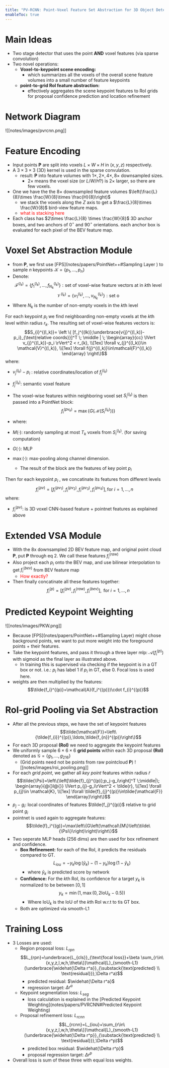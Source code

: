 ```yaml
---
title: "PV-RCNN: Point-Voxel Feature Set Abstraction for 3D Object Detection"
enableToc: true
---
```






# Main Ideas
- Two stage detector that uses the point **AND** voxel features (via sparse convolution) 
- Two novel operations: 
	- **Voxel-to-keypoint scene encoding:** 
		- which summarizes all the voxels of the overall scene feature volumes into a small number of feature keypoints
	- **point-to-grid RoI feature abstraction:** 
		- effectively aggregates the scene keypoint features to RoI grids for proposal confidence prediction and location refinement

# Network Diagram
![[notes/images/pvrcnn.png]]
# Feature Encoding 
- Input points **P** are split into voxels $L\times W \times H$  in $(x,y,z)$ respectively. 
- A $3\times 3 \times 3$  (3D) kernel is used in the sparse convulation.
	- result: **P** into feature volumes with $1\times,2\times,4\times,8\times$ downsampled sizes. 
		- $2\times$ means the voxel size (or $L/W/H$?) is $2\times$ larger, so there are few voxels.   
- One we have the the $8\times$ downsampled feature volumes $\left(\frac{L}{8}\times \frac{W}{8}\times \frac{H}{8}\right)$ 
	- we stack the voxels along the $Z$ axis to get a $\frac{L}{8}\times \frac{W}{8}$ bird-view feature maps.
	- <span style="color:red">what is stacking here </span>
- Each class has $2\times \frac{L}{8} \times \frac{W}{8}$ 3D anchor boxes, and two anchors of $0^\circ$ and $90^\circ$ orientations. each anchor box is evaluated for each pixel of the BEV feature map.


# Voxel Set Abstraction Module
- from **P**, we first use [FPS](notes/papers/PointNet++#Sampling Layer ) to sample $n$ keypoints $\mathcal{K}=\{p_1,\ldots,p_n\}$ 
- Denote: $$\mathcal{F}^{(l_k)}=\{f_1^{(l_k)},\ldots,f_{N_k}^{(l_k)}\}: \text{set of voxel-wise feature vectors at in }k\text{th level}$$ $$\mathcal{V}^{(l_k)}=\{v_1^{(l_k)},\ldots,v_{N_k}^{(l_k)}\}: \text{set o}$$ 
- Where $N_k$ is the number of non-empty voxels in the $k$th level

For each keypoint $p_i$ we find neighboarding non-empty voxels at the $k$th level within radius $r_k$. The resulting set of voxel-wise features vectors is:$$S_{i}^{(l_k)}=
      \left \{
        [f_j^{(lk)};\underbrace{v{j}^{(l_k)}-
        p_i}_{\text{relative coords}}]^T
      \; \middle | \;
      \begin{array}{cc}
        \lVert v_{j}^{(l_k)}-p_i \rVert^2 < r_{k}, \\[1ex]
        \forall v_{j}^{(l_k)}\in \mathcal{V}^{(l_k)}, \\[1ex]
        \forall f{j}^{(l_k)}\in\mathcal{F}^{(l_k)}
      \end{array}
      \right\}$$
  where:
  - $v_{j}^{(l_k)}-p_i$ : relative coordinates/location of $f_j^{(l_k)}$
  - $f_j^{(l_k)}$: semantic voxel feature

- The voxel-wise features within neighboring voxel set $S_{i}^{(l_k)}$ is then passed into a PointNet block:$$f_{i}^{(pv_k)}=\max\left\{G\left(\mathcal{M}\left(S_{i}^{(l_k)}\right)\right)\right\}\tag{2}$$
- where:
- $M(\cdot)$: randomly sampling at most $T_k$ voxels from $S_{i}^{(l_k)}$. (for saving computation)
- $G(\cdot)$: MLP 
- $\max(\cdot)$: max-pooling along channel dimension.
	- The result of the block are the features of key point $p_i$ 


Then for each keypoint $p_i$ , we concatinate its features from different levels
$$f_i^{(pv)}=\left[f_{i}^{(pv_1)},f_{i}^{(pv_2)},f_{i}^{(pv_3)},f_{i}^{(pv_4)}\right], \text{for } i=1,\ldots,n$$
where:
- $f_i^{(pv)}$: is 3D voxel CNN-based feature + pointnet features as explained above


# Extended VSA Module
- With the 8x downsampled 2D BEV feature map, and original point cloud **P**, put **P** through eq 2. We call these features $f_i^{(raw)}$ 
- Also project each $p_i$ onto the BEV map, and use bilinear interpolation to get $f_i^{(bev)}$ from BEV feature map
	- <span style="color:red">How exactly?</span>
 - Then finally concatinate all these features together:$$f_i^{(p)}=\left[f_{i}^{(pv)},f_i^{(raw)},f_{i}^{(bev)}\right], \text{ for }i=1,\ldots,n$$


# Predicted Keypoint Weighting
![[notes/images/PKW.png]]
- Because [FPS](notes/papers/PointNet++#Sampling Layer) might chose background points, we want to put more weight into the foreground points + their features. 
- Take the keypoint features, and pass it through a three layer mlp: $\mathcal{A}(f_i^{(p)})$  with sigmoid as the final layer as illustrated above. 
	- In training this is supervised via checking if the keypoint is in a GT box or not. i.e.: $p_i$ has label $1$ if $p_i$ in GT, else $0$. Focal loss is used here. 
- weights are then multiplied by the features: $$\tilde{f_i}^{(p)}=\mathcal{A}(f_i^{(p)})\cdot f_{i}^{(p)}$$

# RoI-grid Pooling via Set Abstraction
- After all the previous steps, we have the set of keypoint features $$\tilde{\mathcal{F}}=\left\{\tilde{f_{i}}^{(p)},\ldots,\tilde{f_{n}}^{(p)}\right\}$$ 
- For each 3D proposal **(RoI)** we need to aggregate the keypoint features
- We uniformly sample $6\times6\times6$ **grid points** within each 3D proposal **(RoI)** denoted as $\mathcal{G}=\{g_1,\ldots,g_{216}\}$
	-  (Grid points need not be points from raw pointcloud **P**) 
	![[notes/images/roi_pooling.png]]
- For each *grid point*, we gather all *key point* features within radius $\tilde{r}$ $$\tilde{\Psi}=\left\{\left[\tilde{f}_{j}^{(p)};p_j-g_i\right]^T  \;\middle|\;
  \begin{array}{@{}l@{}}
    \lVert p_{j}-g_i\rVert^2 < \tilde{r}, \\[1ex]
    \forall p_{j}\in \mathcal{K}, \\[1ex]
    \forall \tilde{f}_{j}^{(p)}\in\tilde{\mathcal{F}}
  \end{array}\right\}$$
- $p_j-g_i$: local coordinates of features $\tilde{f_j}^{(p)}$ relative to grid point $g_i$ 
- pointnet is used again to aggregate features: $$\tilde{f}_i^{(g)}=\max\left\{G\left(\mathcal\{M\}\left(\tilde\{\Psi\}\right)\right)\right\}$$
- Two seperate MLP heads (256 dims) are then used for box refinement and confidence. 
	- **Box Refinement:** for each of the RoI, it predicts the residuals compared to GT. $$L_{iou}=-y_k\log(\tilde{y}_k)-(1-y_k)\log(1-\tilde{y}_k)$$
		- where $\tilde{y}_k$ is predicted score by network 
	- **Confidence:** For the $k$th RoI, its confidence for a target $y_k$ is normalized to be between $[0,1]$ $$y_k=\min(1,\max(0,2\text{IoU}_k-0.5))$$
		- Where $\text{IoU}_k$ is the IoU of the $k$th RoI w.r.t to tis GT box.
	- Both are optimized via smooth-L1  


# Training Loss
- 3 Losses are used:
	- Region proposal loss: $L_{rpn}$ $$L_{rpn}=\underbrace{L_{cls}}_{\text{focal loss}}+\beta \sum_{r\in\{x,y,z,l,w,h,\theta\}}\mathcal{L}_{smooth-L1}(\underbrace{\widehat{\Delta r^a}}_{\substack{\text{predicted} \\ \text{residual}}},\Delta r^a)$$
		- predicted residual: $\widehat{\Delta r^a}$ 
		- regression target: $\Delta r^a$
	- Keypoint segmentation loss: $L_{seg}$ 
		- loss calculation is explained in the [Predicted Keypoint Weighting](notes/papers/PVRCNN#Predicted Keypoint Weighting)
	- Proposal refinement loss: $L_{rcnn}$ $$L_{rcnn}=L_{iou}+\sum_{r\in\{x,y,z,l,w,h,\theta\}}\mathcal{L}_{smooth-L1}(\underbrace{\widehat{\Delta r^p}}_{\substack{\text{predicted} \\ \text{residual}}},\Delta r^p)$$
		- predicted box residual: $\widehat{\Delta r^p}$
		- proposal regression target: $\Delta r^p$
- Overall loss is sum of these three with equal loss weights. 




















